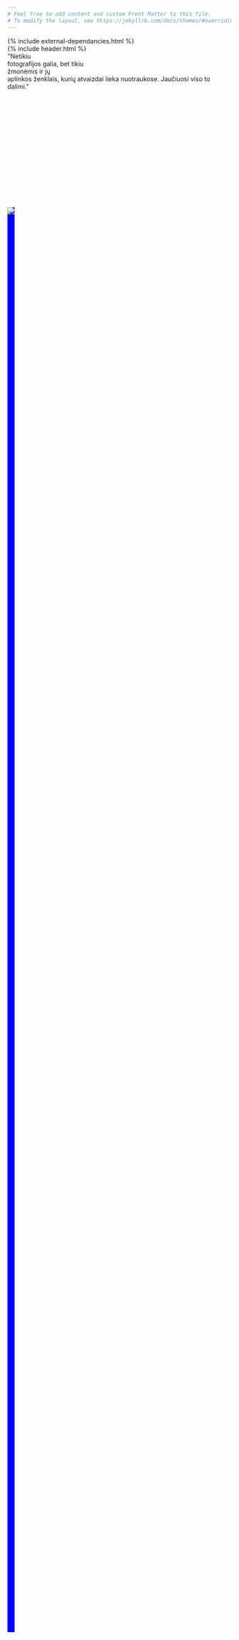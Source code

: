 ```yaml
---
# Feel free to add content and custom Front Matter to this file.
# To modify the layout, see https://jekyllrb.com/docs/themes/#overriding-theme-defaults
---
```



<html>
  <head>
    <meta charset="UTF-8">
    <title>{{site.title}}</title>
  {% include external-dependancies.html %}
  <link rel="stylesheet" type="text/css" href="/css/index-page-stylesheet.css">  
      
  <style>      
span {  
cursor: pointer;
}
#images img { 
display: none; 
}
.col-xs-6{
background-image: src("http://farm8.staticflickr.com/7171/6717705777_268acd6b2a_m.jpg");
}

#images #original { 
display: block; 
}
      
span:hover{
    background:;
    opacity: 0.1;              
}

      
</style>
      
  </head>
  <body>
<div class="container-fluid">
  <div class="row" style="">
    {% include header.html %}
  </div>
   
<div class="row" style=" background-color:;">  
 <div class="col-xs-12" style="background-color:;">
    <div class="interactive-text int_txt-wrapper">
      <span class="red " id="hover_1" >"Netikiu<br>fotografijos galia,</span>
      <span class="green " id="hover_2"> bet tikiu<br>žmonėmis ir jų<br>aplinkos ženklais,</span>
      <span class="yellow " id="hover_3"> kurių atvaizdai lieka nuotraukose.</span>
      <span class="grey " id="hover_4"> Jaučiuosi viso to<br>dalimi.”</span>
    </div>
  </div>
  <div class="row">
    <div class="col-xs-offset-3 col-xs-6" id="image-wrapper" style=" position: fixed; background-color:blue; height: 80vh; z-index:-1; top: 13%;">
      <div id="images">
        <img src="http://farm8.staticflickr.com/7171/6717705777_268acd6b2a_m.jpg" id="original" />
        <img src="http://farm8.staticflickr.com/7014/6717705405_80e172b437_m.jpg" id="hover_1_pic" />     
        <img src="http://farm8.staticflickr.com/7144/6717706163_68e9b6f0d4_m.jpg" id="hover_2_pic" /> 
      </div>
     </div>

</div>

 </div>
</div>

<script>
$(document).ready(function(){     
    console.log("ready");
$('span').hover( 
    function(){
//    var thisId = $(this).attr('id');
        var thisId = $(this).attr('class');
        console.log(thisId);
    $('#images img').stop().fadeOut('fast');
//    $('#' + thisId + '_pic').delay(300).fadeIn('normal');
        $('.col-xs-6').css('background-color', thisId).fadeIn('normal');
},
function(){
var thisId = $(this).attr('id');
$('#' + thisId + '_pic').stop(true, true).fadeOut('fast',function(){
      $('#original').stop(true, true).fadeIn('normal');
       });
    $('#original').stop(true, true).css('opacity', 1); 
 });
});
</script>    
 
  </body>
</html>


    